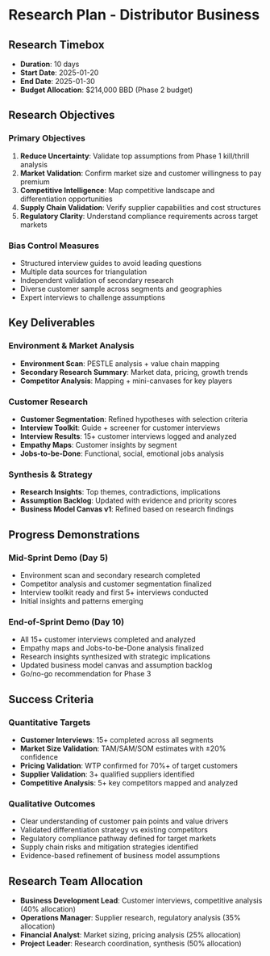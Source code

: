 # Research Plan - Distributor Business

## Research Timebox
- **Duration**: 10 days
- **Start Date**: 2025-01-20
- **End Date**: 2025-01-30
- **Budget Allocation**: $214,000 BBD (Phase 2 budget)

## Research Objectives

### Primary Objectives
1. **Reduce Uncertainty**: Validate top assumptions from Phase 1 kill/thrill analysis
2. **Market Validation**: Confirm market size and customer willingness to pay premium
3. **Competitive Intelligence**: Map competitive landscape and differentiation opportunities
4. **Supply Chain Validation**: Verify supplier capabilities and cost structures
5. **Regulatory Clarity**: Understand compliance requirements across target markets

### Bias Control Measures
- Structured interview guides to avoid leading questions
- Multiple data sources for triangulation
- Independent validation of secondary research
- Diverse customer sample across segments and geographies
- Expert interviews to challenge assumptions

## Key Deliverables

### Environment & Market Analysis
- **Environment Scan**: PESTLE analysis + value chain mapping
- **Secondary Research Summary**: Market data, pricing, growth trends
- **Competitor Analysis**: Mapping + mini-canvases for key players

### Customer Research
- **Customer Segmentation**: Refined hypotheses with selection criteria
- **Interview Toolkit**: Guide + screener for customer interviews
- **Interview Results**: 15+ customer interviews logged and analyzed
- **Empathy Maps**: Customer insights by segment
- **Jobs-to-be-Done**: Functional, social, emotional jobs analysis

### Synthesis & Strategy
- **Research Insights**: Top themes, contradictions, implications
- **Assumption Backlog**: Updated with evidence and priority scores
- **Business Model Canvas v1**: Refined based on research findings

## Progress Demonstrations

### Mid-Sprint Demo (Day 5)
- Environment scan and secondary research completed
- Competitor analysis and customer segmentation finalized
- Interview toolkit ready and first 5+ interviews conducted
- Initial insights and patterns emerging

### End-of-Sprint Demo (Day 10)
- All 15+ customer interviews completed and analyzed
- Empathy maps and Jobs-to-be-Done analysis finalized
- Research insights synthesized with strategic implications
- Updated business model canvas and assumption backlog
- Go/no-go recommendation for Phase 3

## Success Criteria

### Quantitative Targets
- **Customer Interviews**: 15+ completed across all segments
- **Market Size Validation**: TAM/SAM/SOM estimates with ±20% confidence
- **Pricing Validation**: WTP confirmed for 70%+ of target customers
- **Supplier Validation**: 3+ qualified suppliers identified
- **Competitive Analysis**: 5+ key competitors mapped and analyzed

### Qualitative Outcomes
- Clear understanding of customer pain points and value drivers
- Validated differentiation strategy vs existing competitors
- Regulatory compliance pathway defined for target markets
- Supply chain risks and mitigation strategies identified
- Evidence-based refinement of business model assumptions

## Research Team Allocation
- **Business Development Lead**: Customer interviews, competitive analysis (40% allocation)
- **Operations Manager**: Supplier research, regulatory analysis (35% allocation)
- **Financial Analyst**: Market sizing, pricing analysis (25% allocation)
- **Project Leader**: Research coordination, synthesis (50% allocation)
